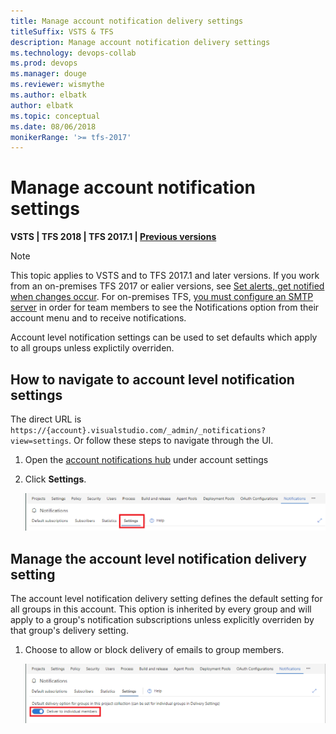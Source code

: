 ```yaml
---
title: Manage account notification delivery settings
titleSuffix: VSTS & TFS 
description: Manage account notification delivery settings
ms.technology: devops-collab
ms.prod: devops
ms.manager: douge
ms.reviewer: wismythe
ms.author: elbatk
author: elbatk
ms.topic: conceptual
ms.date: 08/06/2018
monikerRange: '>= tfs-2017'
---
```


# Manage account notification settings

<b>VSTS | TFS 2018 | TFS 2017.1 | [Previous versions](../work/track/alerts-and-notifications.md)</b> 

> [!NOTE]  
> This topic applies to VSTS and to TFS 2017.1 and later versions. If you work from an on-premises TFS 2017 or ealier versions, see [Set alerts, get notified when changes occur](../work/track/alerts-and-notifications.md). For on-premises TFS, [you must configure an SMTP server](/tfs/server/admin/setup-customize-alerts) in order for team members to see the Notifications option from their account menu and to receive notifications. 

Account level notification settings can be used to set defaults which apply to all groups unless explictily overriden.

## How to navigate to account level notification settings

The direct URL is `https://{account}.visualstudio.com/_admin/_notifications?view=settings`.  Or follow these steps to navigate through the UI.

1. Open the [account notifications hub](navigating-the-ux.md) under account settings
1. Click **Settings**.

    ![Account notifications settings tab](_img/manage-account-notifications-settings-tab.png)

## Manage the account level notification delivery setting
The account level notification delivery setting defines the default setting for all groups in this account.  This option is inherited by every group and will apply to a group's notification subscriptions unless explicitly overriden by that group's delivery setting.

1. Choose to allow or block delivery of emails to group members.

    ![Account notification settings delivery option](_img/manage-account-notifications-settings-delivery.png)